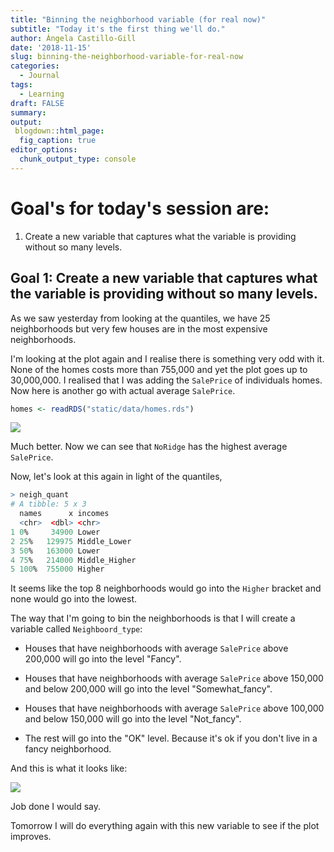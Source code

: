 ```yaml
---
title: "Binning the neighborhood variable (for real now)"
subtitle: "Today it's the first thing we'll do."
author: Ángela Castillo-Gill
date: '2018-11-15'
slug: binning-the-neighborhood-variable-for-real-now
categories:
  - Journal
tags: 
  - Learning
draft: FALSE
summary: 
output:
 blogdown::html_page:
  fig_caption: true
editor_options: 
  chunk_output_type: console
---
```


# Goal's for today's session are:

1. Create a new variable that captures what the variable is providing without so many levels. 

## Goal 1: Create a new variable that captures what the variable is providing without so many levels. 

As we saw yesterday from looking at the quantiles, we have 25 neighborhoods but very few houses are in the most expensive neighborhoods.

I'm looking at the plot again and I realise there is something very odd with it. None of the homes costs more than 755,000 and yet the plot goes up to 30,000,000. I realised that I was adding the `SalePrice` of individuals homes. Now here is another go with actual average `SalePrice`.


```r
homes <- readRDS("static/data/homes.rds")
```


![](/note/Thurs-15-11-2018_files/Mean_sale_price.png)

Much better. Now we can see that `NoRidge` has the highest average `SalePrice`.

Now, let's look at this again in light of the quantiles, 


```r
> neigh_quant
# A tibble: 5 x 3
  names      x incomes      
  <chr>  <dbl> <chr>        
1 0%     34900 Lower        
2 25%   129975 Middle_Lower 
3 50%   163000 Lower        
4 75%   214000 Middle_Higher
5 100%  755000 Higher 
```

It seems like the top 8 neighborhoods would go into the `Higher` bracket and none would go into the lowest.

The way that I'm going to bin the neighborhoods is that I will create a variable called `Neighboord_type`:

* Houses that have neighborhoods with average `SalePrice` above 200,000 will go into the level "Fancy". 

* Houses that have neighborhoods with average `SalePrice` above 150,000 and below 200,000 will go into the level "Somewhat_fancy". 

* Houses that have neighborhoods with average `SalePrice` above 100,000 and below 150,000 will go into the level "Not_fancy". 

* The rest will go into the "OK" level. Because it's ok if you don't live in a fancy neighborhood. 

And this is what it looks like:

![](/note/Thurs-15-11-2018_files/New_var.png)

Job done I would say. 

Tomorrow I will do everything again with this new variable to see if the plot improves. 
